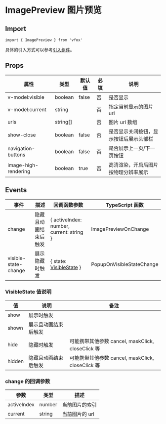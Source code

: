 # ImagePreview 图片预览

## Import

```
import { ImagePreview } from 'vfox'
```

具体的引入方式可以参考[引入组件](../guide/import.md)。

## Props

| 属性                 | 类型     | 默认值 | 必填 | 说明                                   |
| -------------------- | -------- | ------ | ---- | -------------------------------------- |
| v-model:visible      | boolean  | false  | 否   | 是否显示                               |
| v-model:current      | string   |        | 否   | 指定当前显示的图片 url                 |
| urls                 | string[] |        | 否   | 图片 url 数组                          |
| show-close           | boolean  | false  | 否   | 是否显示关闭按钮，显示按钮后展示头部栏 |
| navigation-buttons   | boolean  | false  | 否   | 是否展示上一页/下一页按钮              |
| image-high-rendering | boolean  | true   | 否   | 高清渲染，开启后图片按物理分辨率展示   |

## Events

| 事件                 | 描述                 | 回调函数参数                                                     | TypeScript 函数           |
| -------------------- | -------------------- | ---------------------------------------------------------------- | ------------------------- |
| change               | 隐藏且动画结束后触发 | { activeIndex: number, current: string }                         | ImagePreviewOnChange      |
| visible-state-change | 展示隐藏时触发       | { state: [VisibleState](./ImagePreview.md#visiblestate-值说明) } | PopupOnVisibleStateChange |

### VisibleState 值说明

| 值     | 说明                 | 备注                                              |
| ------ | -------------------- | ------------------------------------------------- |
| show   | 展示时触发           |                                                   |
| shown  | 展示且动画结束后触发 |                                                   |
| hide   | 隐藏时触发           | 可能携带其他参数 cancel, maskClick, closeClick 等 |
| hidden | 隐藏且动画结束后触发 | 可能携带其他参数 cancel, maskClick, closeClick 等 |

### change 的回调参数

| 参数        | 类型   | 描述           |
| ----------- | ------ | -------------- |
| activeIndex | number | 当前图片的索引 |
| current     | string | 当前图片的 url |
